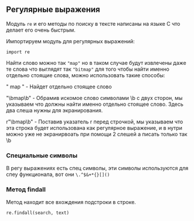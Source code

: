 ## Регулярные выражения
Модуль `re` и его методы по поиску в тексте написаны на языке C что 
делает его очень быстрым.

Импортируем модуль для регулярных выражений:

    import re

Найти слово можно так `"map"` но в таком случае будут извлечены даже те 
слова что выглядят так `"bitmap"` для того чтобы найти именно отдельно 
стоящие слова, можно использовать такие способы:

" map " - Найдет отдельно стоящее слово

"\\bmap\\b" - Обрамив искомое слово символами \\b с двух сторон, мы 
указываем что должны найти именно отдельно стоящее слово. Здесь два слеша
нужны для экранирования.

r"\bmap\b" - Поставив указатель r перед строчкой, мы указываем что эта строка
будет использована как регулярное выражение, и в нутри можно уже не 
экранирвоать при помощи 2 слешей а писать только так \b

### Специальные символы
В регу выражениях есть спец символы, эти символы используются для спеу 
функционала, вот они `\.^$&+*{}[]()`

### Метод findall
Метод находит все вхождения подстроки в строке.

    re.findall(search, text)



















